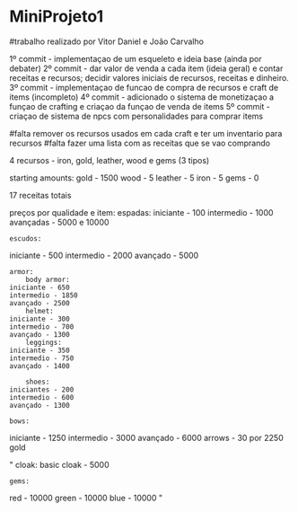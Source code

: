 # MiniProjeto1
#trabalho realizado por Vitor Daniel e João Carvalho

1º commit - implementaçao de um esqueleto e ideia base (ainda por debater)
2º commit - dar valor de venda a cada item (ideia geral) e contar receitas e recursos; decidir valores iniciais de recursos, receitas e dinheiro.
3º commit - implementaçao de funcao de compra de recursos e craft de items (incompleto)
4º commit - adicionado o sistema de monetizaçao a funçao de crafting e criaçao da funçao de venda de items
5º commit - criaçao de sistema de npcs com personalidades para comprar items

#falta remover os recursos usados em cada craft e ter um inventario para recursos
#falta fazer uma lista com as receitas que se vao comprando

4 recursos - iron, gold, leather, wood e gems (3 tipos)

starting amounts:
    gold - 1500
    wood - 5
    leather - 5
    iron - 5
    gems - 0


17 receitas totais

preços por qualidade e item:
    espadas:
iniciante - 100
intermedio - 1000
avançadas - 5000 e 10000

    escudos:
iniciante - 500
intermedio - 2000
avançado - 5000

    armor:
        body armor:
    iniciante - 650
    intermedio - 1850
    avançado - 2500
        helmet:
    iniciante - 300
    intermedio - 700
    avançado - 1300
        leggings:
    iniciante - 350
    intermedio - 750
    avançado - 1400

        shoes:
    iniciantes - 200
    intermedio - 600
    avançado - 1300

    bows:
iniciante - 1250
intermedio - 3000
avançado - 6000
arrows - 30 por 2250 gold

"
    cloak:
basic cloak - 5000

    gems:
red - 10000
green - 10000
blue - 10000
"